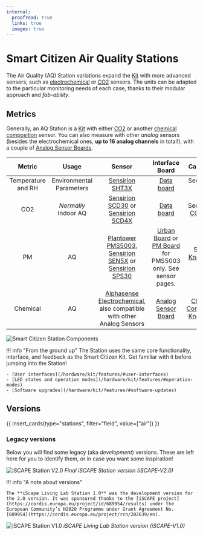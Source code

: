 ```yaml
---
internal:
  proofread: true
  links: true
  images: true
---
```


# Smart Citizen Air Quality Stations

The Air Quality (AQ) Station variations expand the [Kit](/hardware/kit/) with more advanced sensors, such as [electrochemical](/knowledge/air/chemical) or [CO2](/knowledge/air/co2) sensors. The units can be adapted to the particular monitoring needs of each case, thanks to their modular approach and _fab-ability_.

## Metrics

Generally, an AQ Station is a [Kit](/hardware/kit) with either [CO2](/knowledge/air/co2) or another [chemical composition](/knowledge/air/chemical) sensor. You can also measure with other _analog_ sensors (besides the electrochemical ones, **up to 16 analog channels** in total!), with a couple of [Analog Sensor Boards](/hardware/boards/analog-sensor-board/).

| Metric | Usage | Sensor | Interface Board | Calibration |
| :-: | :-: | :-: | :-: | :-: |
| Temperature and RH | Environmental Parameters | [Sensirion SHT3X](/knowledge/air/temperature_rel_humidity/Sensirion_SHT3X) | [Data board](/hardware/boards/data-board) | See [SHT31 page](/knowledge/air/temperature_rel_humidity/Sensirion_SHT3X#calibration)  |
| CO2 | _Normally_ Indoor AQ | [Sensirion SCD30](/knowledge/air/co2/Sensirion_SCD30) or [Sensirion SCD4X](/knowledge/air/co2/Sensirion_SCD4X) | [Data board](/hardware/boards/data-board)  | See [SCD30 CO2 page](/knowledge/air/co2/Sensirion_SCD30#calibration) |
| PM | AQ | [Plantower PMS5003](/knowledge/air/pm/Plantower_PMS5003),  [Sensirion SEN5X](/knowledge/air/pm/Sensirion_SEN5X) or [Sensirion SPS30](/knowledge/air/pm/Sensirion_SPS30) | [Urban Board](/hardware/boards/urban-board) or [PM Board](/hardware/boards/pm-board) for PMS5003 only. See sensor pages. | See [PM Knowledge page](/knowledge/air/pm/) |
| Chemical | AQ | [Alphasense Electrochemical](/knowledge/air/chemical/Alphasense_Electrochemical), also compatible with other Analog Sensors | [Analog Sensor Board](/hardware/boards/analog-sensor-board) | See [Chemical Composition Knowledge page](/knowledge/air/chemical/) |

![Smart Citizen Station Components](/assets/images/station-components.jpg)

!!! info "From the ground up"
    The Station uses the same core functionality, interface, and feedback as the Smart Citizen Kit. Get familiar with it before jumping into the Station!

    - [User interfaces](/hardware/kit/features/#user-interfaces)
    - [LED states and operation modes](/hardware/kit/features/#operation-modes)
    - [Software upgrades](/hardware/kit/features/#software-updates)

## Versions

{{ insert_cards(type="stations", filter="field", value=["air"]) }}

### Legacy versions

Below you will find some legacy (aka _development_) versions. These are left here for you to identify them, or in case you want some inspiration!

![iSCAPE Station V2.0](/assets/images/station-iscape-v2.jpg)
_Final iSCAPE Station version (iSCAPE-V2.0)_

!!! info "A note about versions"

    The **iScape Living Lab Station 1.0** was the development version for the 2.0 version. It was sponsored thanks to the [iSCAPE project](https://cordis.europa.eu/project/id/689954/results) under the European Community’s H2020 Programme under Grant Agreement No. [689954](https://cordis.europa.eu/project/rcn/202639/en).

![iSCAPE Station V1.0](/assets/images/station-iscape-v1.jpg)
_iSCAPE Living Lab Station version (iSCAPE-V1.0)_
